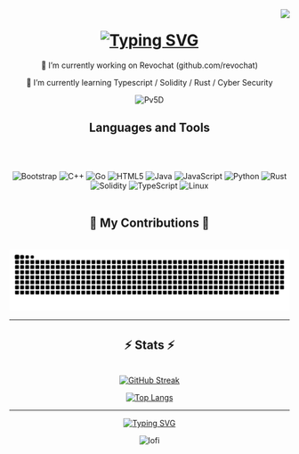 <img align="right" src="https://visitor-badge.laobi.icu/badge?page_id=StaiLee.StaiLee" />
<h1 align="center">
<a href="https://git.io/typing-svg"><img src="https://readme-typing-svg.demolab.com?font=Fira+Code&size=40&duration=3000&pause=400&color=8087F7&center=true&vCenter=true&width=435&lines=Hi%F0%9F%91%8B%2C+I'm+StaiLee" alt="Typing SVG" /></a>
</h1>

<p align="center"> 🔭 I’m currently working on Revochat (github.com/revochat)</p>
<p align="center"> 🌱 I’m currently learning Typescript / Solidity / Rust / Cyber Security</p>

<div align="center">
  
![Pv5D](https://github.com/StaiLee/StaiLee/assets/102300908/78940b17-e4e6-4075-807b-ad03e32eb6c2)
</div>

<div align="center">
  
<h2>Languages and Tools</h2>
</div>
<div align="center">
  <br>
  <br>
  
 ![Bootstrap](https://img.shields.io/badge/bootstrap-%238511FA.svg?style=for-the-badge&logo=bootstrap&logoColor=white) ![C++](https://img.shields.io/badge/c++-%2300599C.svg?style=for-the-badge&logo=c%2B%2B&logoColor=white) ![Go](https://img.shields.io/badge/go-%2300ADD8.svg?style=for-the-badge&logo=go&logoColor=white) ![HTML5](https://img.shields.io/badge/html5-%23E34F26.svg?style=for-the-badge&logo=html5&logoColor=white) ![Java](https://img.shields.io/badge/java-%23ED8B00.svg?style=for-the-badge&logo=openjdk&logoColor=white) ![JavaScript](https://img.shields.io/badge/javascript-%23323330.svg?style=for-the-badge&logo=javascript&logoColor=%23F7DF1E) ![Python](https://img.shields.io/badge/python-3670A0?style=for-the-badge&logo=python&logoColor=ffdd54) ![Rust](https://img.shields.io/badge/rust-%23000000.svg?style=for-the-badge&logo=rust&logoColor=white) ![Solidity](https://img.shields.io/badge/Solidity-%23363636.svg?style=for-the-badge&logo=solidity&logoColor=white)
![TypeScript](https://img.shields.io/badge/typescript-%23007ACC.svg?style=for-the-badge&logo=typescript&logoColor=white) ![Linux](https://img.shields.io/badge/Linux-FCC624?style=for-the-badge&logo=linux&logoColor=black)
<br><br>
</div>

<div align="center"> <h2> 🐍 My Contributions 🐍 </h2> 
<br>
<img alt="snakysnake" src="https://raw.githubusercontent.com/StaiLee/StaiLee/output/github-contribution-grid-snake.svg" />
</div>

<hr>

<h2 align="center"> ⚡ Stats ⚡ </h2>
<br>
<div align="center">
  <a href="https://git.io/streak-stats"><img src="https://streak-stats.demolab.com?user=StaiLee&theme=midnight-purple&border_radius=10" alt="GitHub Streak" /></a>
  
  [![Top Langs](https://github-readme-stats.vercel.app/api/top-langs/?username=StaiLee&theme=midnight-purple&border_radius=10)](https://github.com/anuraghazra/github-readme-stats)
  

  
</div>
<hr>


<div align="center">
<a href="https://git.io/typing-svg"><img src="https://readme-typing-svg.demolab.com?font=Fira+Code&size=40&duration=2000&pause=50&color=684A95&background=BB628500&center=true&vCenter=true&width=435&lines=Grind;Harder...;Again;and+Again...;IWBTB" alt="Typing SVG" /></a>
  
  ![lofi](https://github.com/StaiLee/StaiLee/assets/102300908/fa7a3136-c96d-4517-9512-d67c4a3bb561)
</div>



